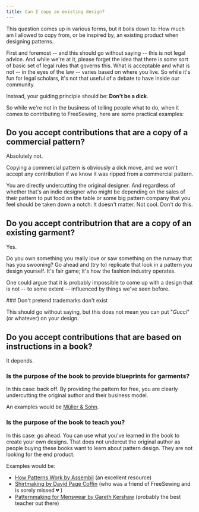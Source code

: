 ```yaml
---
title: Can I copy an existing design?
---
```


This question comes up in various forms, but it boils down to: How much am I
allowed to copy from, or be inspired by, an existing product when designing
patterns.

First and foremost -- and this should go without saying -- this is not legal
advice.  And while we're at it, please forget the idea that there is some sort
of basic set of legal rules that governs this.  What is acceptable and what is
not -- in the eyes of the law -- varies based on where you live.  So while it's
fun for legal scholars, it's not that useful of a debate to have inside our
community.

Instead, your guiding principle should be: **Don't be a dick**.

So while we're not in the business of telling people what to do, when it comes to
contributing to FreeSewing, here are some practical examples:

## Do you accept contributions that are a copy of a commercial pattern?

Absolutely not. 

Copying a commercial pattern is obviously a dick move, and we won't accept any
contribution if we know it was ripped from a commercial pattern.

You are directly undercutting the original designer. And regardless of whether
that's an indie designer who might be depending on the sales of their pattern
to put food on the table or some big pattern company that you feel should be
taken down a notch: It doesn't matter. Not cool. Don't do this.

## Do you accept contributrion that are a copy of an existing garment?

Yes. 

Do you own something you really love or saw something on the runway that has
you swooning? Go ahead and (try to) replicate that look in a pattern you design
yourself. It's fair game; it's how the fashion industry operates.

One could argue that it is probably impossible to come up with a design that is
not -- to some extent -- influenced by things we've seen before.

<Note>
### Don't pretend trademarks don't exist

This should go without saying, but this does not mean you can put "*Gucci*" (or
whatever) on your design.

</Note>

## Do you accept contributions that are based on instructions in a book?

It depends.

### Is the purpose of the book to provide blueprints for garments?

In this case: back off.  By providing the pattern for free, you are clearly
undercutting the original author and their business model.

An examples would be [Müller & Sohn](https://www.muellerundsohn.com/).

### Is the purpose of the book to teach you?

In this case: go ahead.  You can use what you've learned in the book to create
your own designs. That does not undercut the original author as people buying
these books want to learn about pattern design. They are not looking for the
end product.

Examples would be:

 - [How Patterns Work by
   Assembil](https://www.assembil.com/how-patterns-work-book/) (an excellent
   resource)
 - [Shirtmaking by David Page
   Coffin](https://www.amazon.com/Shirtmaking-Developing-Skills-Fine-Sewing-ebook/dp/B00243GMOO)
   (who was a friend of FreeSewing and is sorely missed 💔 )
 - [Patternmaking for Menswear by Gareth
   Kershaw](https://www.laurenceking.com/products/pattern-cutting-for-menswear) (probably
   the best teacher out there)
